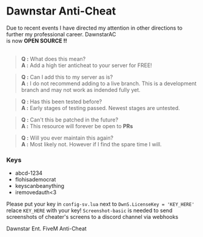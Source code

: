 # Dawnstar Anti-Cheat
Due to recent events I have directed my attention in other directions to further my professional career. DawnstarAC<br>
is now **OPEN SOURCE !!**<br><br>

> **Q :** What does this mean?<br>
**A :** Add a high tier anticheat to your server for FREE!<br>

> **Q :** Can I add this to my server as is?<br>
**A :** I do not recommend adding to a live branch. This is a development branch and may not work as indended fully yet.<br>

> **Q :** Has this been tested before?<br>
**A :** Early stages of testing passed. Newest stages are untested.<br>

> **Q :** Can't this be patched in the future?<br>
**A :** This resource will forever be open to **PRs**<br>

> **Q :** Will you ever maintain this again?<br>
**A :** Most likely not. However if I find the spare time I will.

### Keys
- abcd-1234
- flohisademocrat
- keyscanbeanything
- iremovedauth<3


Please put your key in `config-sv.lua` next to `DwnS.LicenseKey = 'KEY_HERE'` relace `KEY_HERE` with your key!
`Screenshot-basic` is needed to send screenshots of cheater's screens to a discord channel via webhooks

Dawnstar Ent. FiveM Anti-Cheat
